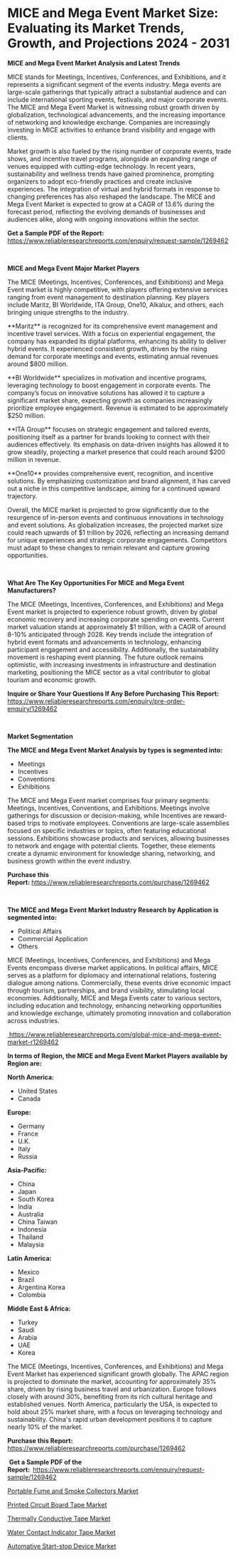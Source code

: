 <p><h1>MICE and Mega Event Market Size: Evaluating its Market Trends, Growth, and Projections 2024 - 2031</h1></p><p><strong>MICE and Mega Event Market Analysis and Latest Trends</strong></p>
<p><p>MICE stands for Meetings, Incentives, Conferences, and Exhibitions, and it represents a significant segment of the events industry. Mega events are large-scale gatherings that typically attract a substantial audience and can include international sporting events, festivals, and major corporate events. The MICE and Mega Event Market is witnessing robust growth driven by globalization, technological advancements, and the increasing importance of networking and knowledge exchange. Companies are increasingly investing in MICE activities to enhance brand visibility and engage with clients.</p><p>Market growth is also fueled by the rising number of corporate events, trade shows, and incentive travel programs, alongside an expanding range of venues equipped with cutting-edge technology. In recent years, sustainability and wellness trends have gained prominence, prompting organizers to adopt eco-friendly practices and create inclusive experiences. The integration of virtual and hybrid formats in response to changing preferences has also reshaped the landscape. The MICE and Mega Event Market is expected to grow at a CAGR of 13.6% during the forecast period, reflecting the evolving demands of businesses and audiences alike, along with ongoing innovations within the sector.</p></p>
<p><strong>Get a Sample PDF of the Report:&nbsp;</strong> <a href="https://www.reliableresearchreports.com/enquiry/request-sample/1269462?utm_campaign=10&utm_medium=2&utm_source=Github&utm_content=ia&utm_term=11122024&utm_id=mice-and-mega-event">https://www.reliableresearchreports.com/enquiry/request-sample/1269462</a></p>
<p>&nbsp;</p>
<p><strong>MICE and Mega Event Major Market Players</strong></p>
<p><p>The MICE (Meetings, Incentives, Conferences, and Exhibitions) and Mega Event market is highly competitive, with players offering extensive services ranging from event management to destination planning. Key players include Maritz, BI Worldwide, ITA Group, One10, Alkalux, and others, each bringing unique strengths to the industry.</p><p>**Maritz** is recognized for its comprehensive event management and incentive travel services. With a focus on experiential engagement, the company has expanded its digital platforms, enhancing its ability to deliver hybrid events. It experienced consistent growth, driven by the rising demand for corporate meetings and events, estimating annual revenues around $800 million.</p><p>**BI Worldwide** specializes in motivation and incentive programs, leveraging technology to boost engagement in corporate events. The company’s focus on innovative solutions has allowed it to capture a significant market share, expecting growth as companies increasingly prioritize employee engagement. Revenue is estimated to be approximately $250 million.</p><p>**ITA Group** focuses on strategic engagement and tailored events, positioning itself as a partner for brands looking to connect with their audiences effectively. Its emphasis on data-driven insights has allowed it to grow steadily, projecting a market presence that could reach around $200 million in revenue.</p><p>**One10** provides comprehensive event, recognition, and incentive solutions. By emphasizing customization and brand alignment, it has carved out a niche in this competitive landscape, aiming for a continued upward trajectory.</p><p>Overall, the MICE market is projected to grow significantly due to the resurgence of in-person events and continuous innovations in technology and event solutions. As globalization increases, the projected market size could reach upwards of $1 trillion by 2026, reflecting an increasing demand for unique experiences and strategic corporate engagements. Competitors must adapt to these changes to remain relevant and capture growing opportunities.</p></p>
<p>&nbsp;</p>
<p><strong>What Are The Key Opportunities For MICE and Mega Event Manufacturers?</strong></p>
<p><p>The MICE (Meetings, Incentives, Conferences, and Exhibitions) and Mega Event market is projected to experience robust growth, driven by global economic recovery and increasing corporate spending on events. Current market valuation stands at approximately $1 trillion, with a CAGR of around 8-10% anticipated through 2028. Key trends include the integration of hybrid event formats and advancements in technology, enhancing participant engagement and accessibility. Additionally, the sustainability movement is reshaping event planning. The future outlook remains optimistic, with increasing investments in infrastructure and destination marketing, positioning the MICE sector as a vital contributor to global tourism and economic growth.</p></p>
<p><strong>Inquire or Share Your Questions If Any Before Purchasing This Report:</strong> <a href="https://www.reliableresearchreports.com/enquiry/pre-order-enquiry/1269462?utm_campaign=10&utm_medium=2&utm_source=Github&utm_content=ia&utm_term=11122024&utm_id=mice-and-mega-event">https://www.reliableresearchreports.com/enquiry/pre-order-enquiry/1269462</a></p>
<p>&nbsp;</p>
<p><strong>Market Segmentation</strong></p>
<p><strong>The MICE and Mega Event Market Analysis by types is segmented into:</strong></p>
<p><ul><li>Meetings</li><li>Incentives</li><li>Conventions</li><li>Exhibitions</li></ul></p>
<p><p>The MICE and Mega Event market comprises four primary segments: Meetings, Incentives, Conventions, and Exhibitions. Meetings involve gatherings for discussion or decision-making, while Incentives are reward-based trips to motivate employees. Conventions are large-scale assemblies focused on specific industries or topics, often featuring educational sessions. Exhibitions showcase products and services, allowing businesses to network and engage with potential clients. Together, these elements create a dynamic environment for knowledge sharing, networking, and business growth within the event industry.</p></p>
<p><strong>Purchase this Report:&nbsp;</strong><a href="https://www.reliableresearchreports.com/purchase/1269462?utm_campaign=10&utm_medium=2&utm_source=Github&utm_content=ia&utm_term=11122024&utm_id=mice-and-mega-event">https://www.reliableresearchreports.com/purchase/1269462</a></p>
<p>&nbsp;</p>
<p><strong>The MICE and Mega Event Market Industry Research by Application is segmented into:</strong></p>
<p><ul><li>Political Affairs</li><li>Commercial Application</li><li>Others</li></ul></p>
<p><p>MICE (Meetings, Incentives, Conferences, and Exhibitions) and Mega Events encompass diverse market applications. In political affairs, MICE serves as a platform for diplomacy and international relations, fostering dialogue among nations. Commercially, these events drive economic impact through tourism, partnerships, and brand visibility, stimulating local economies. Additionally, MICE and Mega Events cater to various sectors, including education and technology, enhancing networking opportunities and knowledge exchange, ultimately promoting innovation and collaboration across industries.</p></p>
<p><a href="https://www.reliableresearchreports.com/global-mice-and-mega-event-market-r1269462?utm_campaign=10&utm_medium=2&utm_source=Github&utm_content=ia&utm_term=11122024&utm_id=mice-and-mega-event">&nbsp;https://www.reliableresearchreports.com/global-mice-and-mega-event-market-r1269462</a></p>
<p><strong>In terms of Region, the MICE and Mega Event Market Players available by Region are:</strong></p>
<p>
    <p> <strong> North America: </strong>
        <ul>
            <li>United States</li>
            <li>Canada</li>
        </ul>
        </p> 
    <p> <strong> Europe: </strong>
        <ul>
            <li>Germany</li>
            <li>France</li>
            <li>U.K.</li>
            <li>Italy</li>
            <li>Russia</li>
        </ul>
        </p> 
    <p> <strong> Asia-Pacific: </strong>
        <ul>
            <li>China</li>
            <li>Japan</li>
            <li>South Korea</li>
            <li>India</li>
            <li>Australia</li>
            <li>China Taiwan</li>
            <li>Indonesia</li>
            <li>Thailand</li>
            <li>Malaysia</li>
        </ul>
        </p> 
    <p> <strong> Latin America: </strong>
        <ul>
            <li>Mexico</li>
            <li>Brazil</li>
            <li>Argentina Korea</li>
            <li>Colombia</li>
        </ul>
        </p> 
    <p> <strong> Middle East & Africa: </strong>
        <ul>
            <li>Turkey</li>
            <li>Saudi</li>
            <li>Arabia</li>
            <li>UAE</li>
            <li>Korea</li>
        </ul>
    </p>
    </p>
<p><p>The MICE (Meetings, Incentives, Conferences, and Exhibitions) and Mega Event Market has experienced significant growth globally. The APAC region is projected to dominate the market, accounting for approximately 35% share, driven by rising business travel and urbanization. Europe follows closely with around 30%, benefiting from its rich cultural heritage and established venues. North America, particularly the USA, is expected to hold about 25% market share, with a focus on leveraging technology and sustainability. China's rapid urban development positions it to capture nearly 10% of the market.</p></p>
<p><strong>Purchase this Report: </strong><a href="https://www.reliableresearchreports.com/purchase/1269462?utm_campaign=10&utm_medium=2&utm_source=Github&utm_content=ia&utm_term=11122024&utm_id=mice-and-mega-event">https://www.reliableresearchreports.com/purchase/1269462</a></p>
<p>&nbsp;<strong>Get a Sample PDF of the Report:&nbsp;&nbsp;</strong><a href="https://www.reliableresearchreports.com/enquiry/request-sample/1269462?utm_campaign=10&utm_medium=2&utm_source=Github&utm_content=ia&utm_term=11122024&utm_id=mice-and-mega-event">https://www.reliableresearchreports.com/enquiry/request-sample/1269462</a></p>
<p><strong></strong></p>
<p><p><a href="https://github.com/ygfu6u/Market-Research-Report-List-1/blob/main/portable-fume-and-smoke-collectors-market.md?utm_campaign=10&utm_medium=2&utm_source=Github&utm_content=ia&utm_term=11122024&utm_id=mice-and-mega-event">Portable Fume and Smoke Collectors Market</a></p><p><a href="https://www.linkedin.com/pulse/c-hannibex-sqmmf?utm_campaign=10&utm_medium=2&utm_source=Github&utm_content=ia&utm_term=11122024&utm_id=mice-and-mega-event">Printed Circuit Board Tape Market</a></p><p><a href="https://www.linkedin.com/pulse/thorough-examinati-insightronics-rah0f?utm_campaign=10&utm_medium=2&utm_source=Github&utm_content=ia&utm_term=11122024&utm_id=mice-and-mega-event">Thermally Conductive Tape Market</a></p><p><a href="https://www.linkedin.com/pulse/c-hannibex-sqmmf?utm_campaign=10&utm_medium=2&utm_source=Github&utm_content=ia&utm_term=11122024&utm_id=mice-and-mega-event">Water Contact Indicator Tape Market</a></p><p><a href="https://github.com/mahnoor2003/Market-Research-Report-List-6/blob/main/automative-start-stop-device-market.md?utm_campaign=10&utm_medium=2&utm_source=Github&utm_content=ia&utm_term=11122024&utm_id=mice-and-mega-event">Automative Start-stop Device Market</a></p></p>